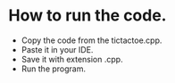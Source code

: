 # How to run the code.



- Copy the code from the tictactoe.cpp.
- Paste it in your IDE.
- Save it with extension .cpp.
- Run the program.
